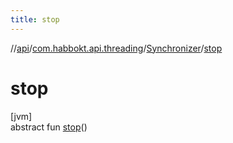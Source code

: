 ```yaml
---
title: stop
---
```

//[api](../../../index.html)/[com.habbokt.api.threading](../index.html)/[Synchronizer](index.html)/[stop](stop.html)



# stop



[jvm]\
abstract fun [stop](stop.html)()




